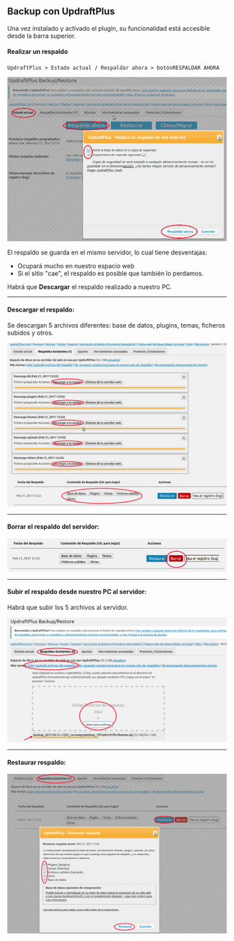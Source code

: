 ## Backup con UpdraftPlus

Una vez instalado y activado el plugin, su funcionalidad está accesible desde la barra superior.

#### Realizar un respaldo

`UpdraftPlus > Estado actual / Respaldar ahora > botónRESPALDAR AHORA`

![](/assets/realizar_respaldo.png)

El respaldo se guarda en el mismo servidor, lo cual tiene desventajas:

* Ocupará mucho en nuestro espacio web
* Si el sitio "cae", el respaldo es posible que también lo perdamos.

Habrá que **Descargar** el respaldo realizado a nuestro PC.

---

#### Descargar el respaldo:

Se descargan 5 archivos diferentes: base de datos, plugins, temas, ficheros subidos y otros.

![](/assets/descargar_respaldo.png)

---

#### Borrar el respaldo del servidor:

![](/assets/borrar_respaldo.png)

---

#### Subir el respaldo desde nuestro PC al servidor:

Habrá que subir los 5 archivos al servidor.

![](/assets/subir_respaldo.png)

---

#### Restaurar respaldo:

![](/assets/restaurar_respaldo.png)



